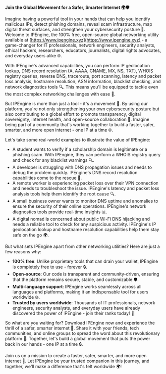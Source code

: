 **Join the Global Movement for a Safer, Smarter Internet 🌍🛡️**

Imagine having a powerful tool in your hands that can help you identify malicious IPs, detect phishing domains, reveal scam infrastructure, map digital threat surfaces, and strengthen your cybersecurity posture 🔐. Welcome to IPEngine, the 100% free, open-source global networking utility available at [https://www.ipengine.xyz](https://www.ipengine.xyz) - a game-changer for IT professionals, network engineers, security analysts, ethical hackers, researchers, educators, journalists, digital rights advocates, and everyday users alike 🌐.

With IPEngine's advanced capabilities, you can perform IP geolocation lookup, DNS record resolution (A, AAAA, CNAME, MX, NS, TXT), WHOIS registry queries, reverse DNS, traceroute, port scanning, latency and packet loss analysis, hostname resolution, ASN information, blacklist checking, and network diagnostics tools 🔍. This means you'll be equipped to tackle even the most complex networking challenges with ease 🚀.

But IPEngine is more than just a tool - it's a movement 🌱. By using our platform, you're not only strengthening your own cybersecurity posture but also contributing to a global effort to promote transparency, digital sovereignty, internet health, and open-source collaboration 📡. Imagine being part of a community that's working together to build a faster, safer, smarter, and more open internet - one IP at a time 🌐.

Let's take some real-world examples to illustrate the value of IPEngine:

* A student wants to verify if a scholarship domain is legitimate or a phishing scam. With IPEngine, they can perform a WHOIS registry query and check for any blacklist warnings 🔍.
* A developer is struggling with DNS propagation issues and needs to debug the problem quickly. IPEngine's DNS record resolution capabilities come to the rescue 📡.
* A remote worker is experiencing packet loss over their VPN connection and needs to troubleshoot the issue. IPEngine's latency and packet loss analysis tools help them identify the root cause 🔍.
* A small business owner wants to monitor DNS uptime and anomalies to ensure the security of their online operations. IPEngine's network diagnostics tools provide real-time insights 📊.
* A digital nomad is concerned about public Wi-Fi DNS hijacking and needs a reliable tool to check for any suspicious activity. IPEngine's IP geolocation lookup and hostname resolution capabilities help them stay safe on the go 🌍.

But what sets IPEngine apart from other networking utilities? Here are just a few reasons why:

* **100% free**: Unlike proprietary tools that can drain your wallet, IPEngine is completely free to use - forever 🔒.
* **Open-source**: Our code is transparent and community-driven, ensuring that the platform remains secure, stable, and customizable 🛡️.
* **Multi-language support**: IPEngine works seamlessly across all languages and platforms, making it an indispensable tool for users worldwide 🌐.
* **Trusted by users worldwide**: Thousands of IT professionals, network engineers, security analysts, and everyday users have already discovered the power of IPEngine - join their ranks today! 👥

So what are you waiting for? Download IPEngine now and experience the thrill of a safer, smarter internet 🚀. Share it with your friends, tech communities, and online groups to spread the word about this revolutionary platform 💬. Together, let's build a global movement that puts the power back in our hands - one IP at a time 🔒.

Join us on a mission to create a faster, safer, smarter, and more open internet 🌱. Let IPEngine be your trusted companion in this journey, and together, we'll make a difference that's felt worldwide 🌍!